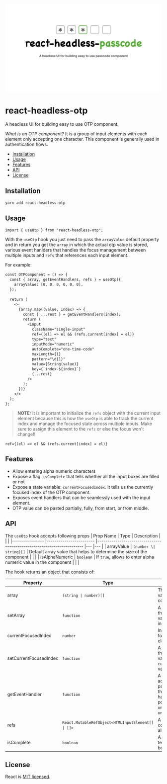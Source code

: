 ![headless-otp-header-image](media/react-headless-passcode.001.jpeg)

# react-headless-otp

A headless UI for building easy to use OTP component.

*What is an OTP component?*
It is a group of input elements with each element only accepting one character. This component is generally used in authentication flows.

* [Installation](#installation)
* [Usage](#usage)
* [Features](#features)
* [API](#api)
* [License](#license)

## Installation

```shell
yarn add react-headless-otp
```


## Usage

```tsx
import { useOtp } from "react-headless-otp";
```

With the `useOtp` hook you just need to pass the `arrayValue` default property and in return you get the `array` in which the actual otp value is stored, various event hanlders that handles the focus management between multiple inputs and `refs` that references each input element.

For example:

```tsx
const OTPComponent = () => {
  const { array, getEventHandlers, refs } = useOtp({
    arrayValue: [0, 0, 0, 0, 0, 0],
  });

  return (
    <>
      {array.map((value, index) => {
        const { ...rest } = getEventHandlers(index);
        return (
          <input
            className="single-input"
            ref={(el) => el && (refs.current[index] = el)}
            type="text"
            inputMode="numeric"
            autoComplete="one-time-code"
            maxLength={1}
            pattern="\d{1}"
            value={String(value)}
            key={`index-${index}`}
            {...rest}
          />
        );
      })}
    </>
  );
};

```

>**NOTE:**
> It is important to initialize the `refs` object with the current input element because this is how the `useOtp` is able to track the current index and manage the focused state across multiple inputs. Make sure to assign this element to the `refs` or else the focus won't change!!
```tsx
ref={(el) => el && (refs.current[index] = el)}
```

## Features
- Allow entering alpha numeric characters
- Expose a flag: `isComplete` that tells whether all the input boxes are filled or not
- Expose a state variable: `currentFocusedIndex`. It tells us the currently focused index of the OTP component.
- Exposes event handlers that can be seamlessly used with the input element.
- OTP value can be pasted partially, fully, from start, or from middle.

## API

The `useOtp` hook accepts following props
| Prop Name      	| Type                   	| Description                                                           	|   	|   	|
|----------------	|------------------------	|-----------------------------------------------------------------------	|---	|---	|
| arrayValue     	| `(number \| string)[]` 	| Default array value that helps to determine the size of the component 	|   	|   	|
| isAlphaNumeric 	| `boolean`       	| If `true`, allows to enter alpha numeric value in the component       	|   	|   	|

The hook returns an object that consists of:

| Property               	| Type                   	| Description                                                                                                                                                                        	|
|------------------------	|------------------------	|------------------------------------------------------------------------------------------------------------------------------------------------------------------------------------	|
| array                  	| `(string \| number)[]` 	| The current array value of the entire component.                                                                                                                                   	|
| setArray               	| `function`             	| A function that sets the internal state variable:`array`'s value inside the hook.                                                                                                  	|
| currentFocusedIndex    	|     `number`                   	| Index of the currently focused input element.                                                                                                                                      	|
| setCurrentFocusedIndex 	|       `function`                 	| A function that sets the internal state variable: `currentFocusedIndex`'s value inside the hook.                                                                                   	|
| getEventHandler        	|         `function`               	| A function that accepts an index as a parameter. It returns the following event handlers for the input positioned at index `i`: `onChange` `onFocus` `onKeyUp` `onKeyDown` 	|
| refs                   	|            `React.MutableRefObject<HTMLInputElement[] \| []>`            	| A ref array that contains reference of all the input boxes.                                                                                                                        	|
| isComplete             	|         `boolean`               	| A boolean flag that tells if all the input boxes are filled or not.                                                                                                                	|

## License
React is [MIT licensed](./LICENSE).